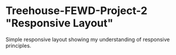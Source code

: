 # Treehouse-FEWD-Project-2 "Responsive Layout"

Simple responsive layout showing my understanding of responsive principles. 
